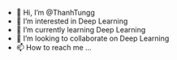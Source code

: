 - 👋 Hi, I’m @ThanhTungg
- 👀 I’m interested in Deep Learning
- 🌱 I’m currently learning Deep Learning
- 💞️ I’m looking to collaborate on Deep Learning
- 📫 How to reach me ...

<!---
ThanhTungg/ThanhTungg is a ✨ special ✨ repository because its `README.md` (this file) appears on your GitHub profile.
You can click the Preview link to take a look at your changes.
--->
